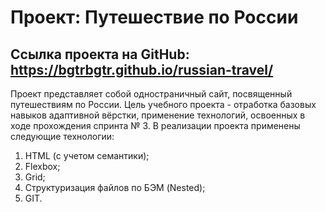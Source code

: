 # Проект: Путешествие по России

## Ссылка проекта на GitHub: https://bgtrbgtr.github.io/russian-travel/

Проект представляет собой одностраничный сайт, посвященный путешествиям по России.
Цель учебного проекта - отработка базовых навыков адаптивной вёрстки,
применение технологий, освоенных в ходе прохождения спринта № 3.
В реализации проекта применены следующие технологии:
1. HTML (с учетом семантики);
2. Flexbox;
3. Grid;
4. Структуризация файлов по БЭМ (Nested);
5. GIT.
